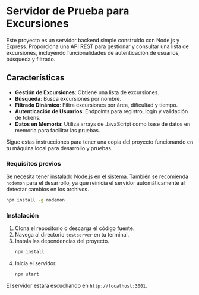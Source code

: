 # Servidor de Prueba para Excursiones

Este proyecto es un servidor backend simple construido con Node.js y Express. Proporciona una API REST para gestionar y consultar una lista de excursiones, incluyendo funcionalidades de autenticación de usuarios, búsqueda y filtrado.

## Características

- **Gestión de Excursiones**: Obtiene una lista de excursiones.
- **Búsqueda**: Busca excursiones por nombre.
- **Filtrado Dinámico**: Filtra excursiones por área, dificultad y tiempo.
- **Autenticación de Usuarios**: Endpoints para registro, login y validación de tokens.
- **Datos en Memoria**: Utiliza arrays de JavaScript como base de datos en memoria para facilitar las pruebas.

Sigue estas instrucciones para tener una copia del proyecto funcionando en tu máquina local para desarrollo y pruebas.

### Requisitos previos

Se necesita tener instalado Node.js en el sistema. También se recomienda `nodemon` para el desarrollo, ya que reinicia el servidor automáticamente al detectar cambios en los archivos.

```bash
npm install -g nodemon
```

### Instalación

1.  Clona el repositorio o descarga el código fuente.
2.  Navega al directorio `testserver` en tu terminal.
3.  Instala las dependencias del proyecto.
    ```bash
    npm install
    ```
4.  Inicia el servidor.
    ```bash
    npm start
    ```

El servidor estará escuchando en `http://localhost:3001`.
